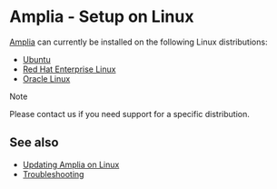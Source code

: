﻿# Amplia - Setup on Linux

[Amplia](../../index.md) can currently be installed on the following Linux distributions:

* [Ubuntu](install-ubuntu.md)
* [Red Hat Enterprise Linux](install-rhel.md)
* [Oracle Linux](install-oracle.md)

> [!NOTE]
> Please contact us if you need support for a specific distribution.

## See also

* [Updating Amplia on Linux](update.md)
* [Troubleshooting](troubleshoot/index.md)
